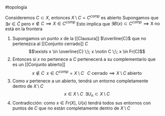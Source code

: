 #topología

Consideremos $C \subset X$, entonces $X \setminus C = C^{comp}$ es abierto
Supongamos que $\exists x  \in \bar{C}$ pero $x \notin C \implies X \in C^{comp}$
Esto implica que $\exists B(x) \subset C^{comp} \implies \text{X no está en la frontera}$


1. Supongamos un punto $x$ de la [[Clausura]] $\overline{C}$ que no pertenezca al [[Conjunto cerrado]] $C$
$$\exists x \in \overline{C}  \;\; x \notin C \;\; x \in Fr(C)$$
2. Entonces si $x$ no pertenece a $C$ pertenecerá a su complementario que es un [[Conjunto abierto]]
$$x \notin C \;\; x \in C^{comp}=X \setminus C \;\;\; C \text{ cerrado} \implies X \setminus C \text{ abierto}$$
3. Como $x$ pertenece a un abierto, tendrá un entorno completamente dentro de $X \setminus C$
$$x \in X \setminus C \;\; \exists U_n \subset X \setminus C$$
4. Contradicción: como $x \in Fr(X)$, $U(x)$ tendrá todos sus entornos con puntos de $C$ que no están completamente dentro de $X \setminus C$